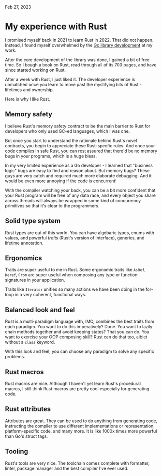 Feb 27, 2023

# My experience with Rust

I promised myself back in 2021 to learn Rust in 2022. That did not happen.
Instead, I found myself overwhelmed by the [Go library development](/blog/2022/superwatcher/)
at my work.

After the core development of the library was done, I gained a bit of free time.
So I bough a book on Rust, read through all of its 700 pages, and have since started
working on Rust.

After a week with Rust, I just liked it. The developer experience is unmatched
once you learn to move past the mystifying bits of Rust - lifetimes and ownership.

Here is why I like Rust.

## Memory safety

I believe Rust's memory safety contract to be the main barrier to Rust for developers
who only used GC-ed languages, which I was one.

But once you start to understand the rationale behind Rust's novel contracts,
you begin to appreciate these Rust-specfic rules. And once your code compiles in
safe Rust, you can rest assured that there'd be no memory bugs in your programs,
which is a huge bless.

In my very limited experience as a Go developer - I learned that "business logic"
bugs are easy to find and reason about. But memory bugs? These guys are very catch
and required much more elaborate debugging. And it would be even more annoying if
the code is concurrent!

With the compiler watching your back, you can be a bit more confident that your
Rust program will be free of any data race, and every object you share across threads
will always be wrapped in some kind of concurrency primitives so that it's clear
to the programmers.

## Solid type system

Rust types are out of this world. You can have algebaric types, enums with values,
and powerful *trait*s (Rust's version of interface), generics, and lifetime annotation.

## Ergonomics

Traits are super useful to me in Rust. Some ergonomic traits like `AsRef`, `Deref`,
`From` are super useful when composing any type or function signatures in your application.

Traits like `Iterator` unifies so many actions we have been doing in the for-loop
in a very coherent, functional ways.

## Balanced look and feel

Rust is a multi-paradigm language with, IMO, combines the best traits from each paradigm.
You want to do this imperatively? Done. You want to lazily chain methods together
and avoid keeping states? That you can do. You want to exercise your OOP
composing skill? Rust can do that too, albiet without a `class` keyword.

With this look and feel, you can choose any paradigm to solve any specific problems.

## Rust macros

Rust macros are nice. Although I haven't yet learn Rust's procedural macros, I still
think Rust macros are pretty cool especially for generating code.

## Rust attributes

Attributes are great. They can be used to do anything from generating code, instructing
the compiler to use different implementations or representation, platform-specific
code, and many more. It is like 1000x times more powerful than Go's struct tags.

## Tooling

Rust's tools are very nice. The toolchain comes complete with formatter, linter,
package manager and the best compiler I've ever used.
